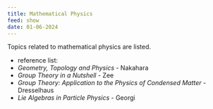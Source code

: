 ```yaml
---
title: Mathematical Physics
feed: show
date: 01-06-2024
---
```

Topics related to mathematical physics are listed.

- reference list:
 - *Geometry, Topology and Physics* - Nakahara  
 - *Group Theory in a Nutshell* - Zee
 - *Group Theory: Application to the Physics of Condensed Matter* - Dresselhaus
 - *Lie Algebras in Particle Physics* - Georgi